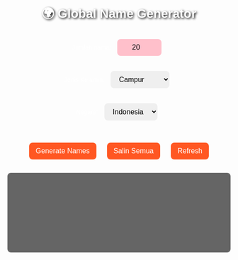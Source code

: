<!DOCTYPE html>
<html lang="id">
<head>
  <meta charset="UTF-8">
  <title>Global Name Generator</title>
  <style>
    body {
      font-family: Arial, sans-serif;
      text-align: center;
      padding: 40px;
      color: white;
      transition: background-image 1s ease-in-out;
      background-size: cover;
      background-position: center;
      background-attachment: fixed;
    }
    h1 {
      margin-bottom: 20px;
      text-shadow: 2px 2px 5px black;
    }
    input, select, button {
      padding: 10px 15px;
      margin: 10px;
      border: none;
      border-radius: 8px;
      font-size: 16px;
    }
    input#count {
      width: 100px;
      text-align: center;
      background-color: pink; /* merah muda */
    }
    button {
      background: #ff5722;
      color: white;
      cursor: pointer;
    }
    button:hover {
      background: #e64a19;
    }
    #result {
      margin-top: 20px;
      padding: 15px;
      background: rgba(0, 0, 0, 0.6);
      border-radius: 8px;
      min-height: 150px;
      text-align: left;
      font-family: monospace;
      color: white;
      overflow-y: auto;
      max-height: 400px;
    }
    .name-item {
      display: flex;
      justify-content: space-between;
      align-items: center;
      padding: 5px;
      border-bottom: 1px solid rgba(255,255,255,0.2);
    }
    .copy-btn {
      background: #007bff;
      color: white;
      border: none;
      border-radius: 6px;
      padding: 3px 8px;
      font-size: 14px;
      cursor: pointer;
    }
    .copy-btn:hover {
      background: #0056b3;
    }
  </style>
</head>
<body>
  <h1>🌍 Global Name Generator</h1>

  <label for="count">Jumlah nama: </label>
  <input type="number" id="count" min="1" max="1000" value="20">

  <label for="gender">Jenis Kelamin: </label>
  <select id="gender">
    <option value="female">Perempuan</option>
    <option value="male">Laki-laki</option>
    <option value="mixed" selected>Campur</option>
  </select>

  <label for="country">Negara: </label>
  <select id="country">
    <option value="indonesia">Indonesia</option>
    <option value="greece">Yunani</option>
    <option value="japan">Jepang</option>
    <option value="italy">Italia</option>
    <option value="france">Prancis</option>
    <option value="usa">Amerika</option>
    <option value="arab">Arab</option>
    <option value="uk">Inggris</option>
    <option value="finland">Finlandia</option>
    <option value="netherlands">Belanda</option>
    <option value="russia">Rusia</option>
    <option value="germany">Jerman</option>
    <option value="korea">Korea</option>
    <option value="china">Cina</option>
    <option value="india">India</option>
    <option value="turkey">Turki</option>
    <option value="spain">Spanyol</option>
    <option value="brazil">Brasil</option>
    <option value="egypt">Mesir</option>
    <option value="mexico">Meksiko</option>
  </select>

  <br>
  <button onclick="generateNames()">Generate Names</button>
  <button onclick="copyNames()">Salin Semua</button>
  <button onclick="refreshNames()">Refresh</button>

  <div id="result"></div>

  <script>
    // 50 Foto HD Unsplash perempuan luar negeri
    const backgrounds = [];
    for(let i=1;i<=50;i++){
      backgrounds.push(`https://source.unsplash.com/1600x900/?woman,portrait&sig=${i}`);
    }

    let preloadedImages = [];
    let loadedCount = 0;

    // preload semua gambar
    backgrounds.forEach((src) => {
      const img = new Image();
      img.src = src;
      img.onload = () => {
        loadedCount++;
        if (loadedCount === backgrounds.length) startSlideshow();
      }
      preloadedImages.push(img);
    });

    let bgIndex = 0;
    function startSlideshow() {
      document.body.style.backgroundImage = `url('${backgrounds[bgIndex]}')`;
      setInterval(() => {
        bgIndex = (bgIndex + 1) % backgrounds.length;
        document.body.style.backgroundImage = `url('${backgrounds[bgIndex]}')`;
      }, 2000);
    }

    // Data nama semua negara
    const namesData = {
      indonesia: {male:["Budi","Agus","Joko","Hendra","Rizky"],female:["Siti","Dewi","Ayu","Putri","Lestari"],last:["Santoso","Wijaya","Saputra","Pratama","Kusuma"]},
      greece: {male:["Nikos","Giorgos","Dimitris","Kostas","Christos"],female:["Maria","Eleni","Katerina","Sofia","Despina"],last:["Papadopoulos","Nikolaidis","Georgiou","Christakis","Stefanidis"]},
      japan: {male:["Haruto","Ren","Takumi","Riku","Souta"],female:["Yui","Sakura","Hina","Aoi","Miyu"],last:["Tanaka","Yamamoto","Suzuki","Takahashi","Kobayashi"]},
      italy: {male:["Luca","Marco","Giovanni","Francesco","Matteo"],female:["Giulia","Sofia","Aurora","Martina","Chiara"],last:["Rossi","Russo","Ferrari","Esposito","Bianchi"]},
      france: {male:["Jean","Pierre","Louis","Nicolas","Antoine"],female:["Marie","Camille","Sophie","Chloe","Juliette"],last:["Dubois","Lefevre","Moreau","Laurent","Simon"]},
      usa: {male:["James","Robert","John","Michael","William"],female:["Mary","Patricia","Jennifer","Linda","Elizabeth"],last:["Smith","Johnson","Williams","Brown","Jones"]},
      arab: {male:["Ahmed","Mohammed","Ali","Omar","Hassan"],female:["Fatima","Aisha","Zainab","Layla","Maryam"],last:["Al-Farsi","Ibn-Said","Al-Mansoor","Al-Hakim","Al-Khaled"]},
      uk: {male:["Oliver","George","Harry","Jack","Jacob"],female:["Olivia","Amelia","Isla","Emily","Sophia"],last:["Smith","Taylor","Wilson","Davies","Evans"]},
      finland: {male:["Mikael","Juha","Antti","Kari","Jari"],female:["Aino","Emilia","Sofia","Laura","Katja"],last:["Korhonen","Virtanen","Mäkinen","Nieminen","Heikkinen"]},
      netherlands: {male:["Jan","Peter","Johan","Daan","Lars"],female:["Anna","Emma","Sanne","Lisa","Sofie"],last:["deJong","Jansen","Bakker","Visser","Smit"]},
      russia: {male:["Ivan","Dmitri","Sergei","Nikolai","Alexei"],female:["Anastasia","Olga","Natalia","Ekaterina","Maria"],last:["Ivanov","Petrov","Sidorov","Volkov","Smirnov"]},
      germany: {male:["Hans","Peter","Karl","Stefan","Lukas"],female:["Anna","Mia","Lea","Lena","Sophie"],last:["Müller","Schmidt","Fischer","Weber","Meyer"]},
      korea: {male:["Min-Jun","Ji-Hoon","Hyun-Woo","Sung-Min","Jae-Won"],female:["Seo-Yeon","Ji-Eun","Ha-Young","Soo-Min","Ye-Jin"],last:["Kim","Lee","Park","Choi","Jung"]},
      china: {male:["Wei","Hao","Jun","Peng","Ming"],female:["Li","Mei","Xiu","Hua","Yan"],last:["Wang","Li","Zhang","Chen","Liu"]},
      india: {male:["Arjun","Ravi","Amit","Rajesh","Vikram"],female:["Priya","Anita","Kavita","Sunita","Lakshmi"],last:["Sharma","Patel","Gupta","Mehta","Reddy"]},
      turkey: {male:["Mehmet","Ahmet","Mustafa","Ali","Yusuf"],female:["Ayşe","Fatma","Zeynep","Elif","Hatice"],last:["Yılmaz","Demir","Şahin","Çelik","Arslan"]},
      spain: {male:["Jose","Antonio","Manuel","Francisco","Carlos"],female:["Maria","Carmen","Josefa","Isabel","Ana"],last:["Garcia","Martinez","Lopez","Sanchez","Gonzalez"]},
      brazil: {male:["Joao","Jose","Antonio","Francisco","Carlos"],female:["Maria","Ana","Francisca","Antonia","Adriana"],last:["Silva","Santos","Oliveira","Souza","Rodrigues"]},
      egypt: {male:["Mohamed","Ahmed","Mahmoud","Mostafa","Omar"],female:["Fatma","Aya","Nour","Sara","Mona"],last:["Hassan","Mahmoud","Ibrahim","Youssef","Ali"]},
      mexico: {male:["Jose","Juan","Luis","Carlos","Jorge"],female:["Maria","Guadalupe","Juana","Rosa","Carmen"],last:["Hernandez","Garcia","Martinez","Lopez","Gonzalez"]}
    };

    function generateNames() {
      let count = parseInt(document.getElementById("count").value);
      let gender = document.getElementById("gender").value;
      let country = document.getElementById("country").value;

      if (isNaN(count) || count <= 0) {
        alert("Masukkan jumlah nama yang valid!");
        return;
      }

      let generated = new Set();
      let pool = namesData[country];

      while (generated.size < count) {
        let first;
        if (gender === "female") {
          first = pool.female[Math.floor(Math.random() * pool.female.length)];
        } else if (gender === "male") {
          first = pool.male[Math.floor(Math.random() * pool.male.length)];
        } else {
          let g = Math.random() < 0.5 ? pool.female : pool.male;
          first = g[Math.floor(Math.random() * g.length)];
        }

        let last = pool.last[Math.floor(Math.random() * pool.last.length)];
        let randomNum = Math.floor(100 + Math.random() * 900);
        let fullName = first + "." + last + randomNum;

        generated.add(fullName);
      }

      let container = document.getElementById("result");
      container.innerHTML = "";

      Array.from(generated).forEach(name => {
        let div = document.createElement("div");
        div.className = "name-item";
        div.innerHTML = `<span>${name}</span> 
                         <button class="copy-btn" onclick="copyOne('${name}')">Salin</button>`;
        container.appendChild(div);
      });
    }

    function copyNames() {
      let names = Array.from(document.querySelectorAll(".name-item span"))
                       .map(el => el.innerText).join("\n");
      if (names.trim() === "") {
        alert("Belum ada nama yang dihasilkan!");
        return;
      }
      navigator.clipboard.writeText(names).then(() => {
        alert("Semua nama berhasil disalin!");
      });
    }

    function copyOne(name) {
      navigator.clipboard.writeText(name).then(() => {
        alert(`Nama "${name}" berhasil disalin!`);
      });
    }

    function refreshNames() {
      document.getElementById("result").innerHTML = "";
    }
  </script>
</body>
</html>

